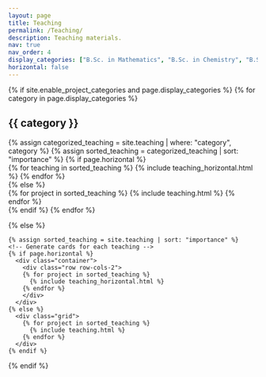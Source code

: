 ```yaml
---
layout: page
title: Teaching
permalink: /Teaching/
description: Teaching materials.
nav: true
nav_order: 4
display_categories: ["B.Sc. in Mathematics", "B.Sc. in Chemistry", "B.Sc. in Computer Science"]
horizontal: false
---
```

<div class="projects">
  {% if site.enable_project_categories and page.display_categories %}
  <!-- Display categorized projects -->
    {% for category in page.display_categories %}
      <h2 class="category">{{ category }}</h2>
      {% assign categorized_teaching = site.teaching | where: "category", category %}
      {% assign sorted_teaching = categorized_teaching | sort: "importance" %}
      <!-- Generate cards for each project -->
      {% if page.horizontal %}
        <div class="container">
          <div class="row row-cols-2">
          {% for teaching in sorted_teaching %}
            {% include teaching_horizontal.html %}
          {% endfor %}
          </div>
        </div>
      {% else %}
        <div class="grid">
          {% for project in sorted_teaching %}
            {% include teaching.html %}
          {% endfor %}
        </div>
      {% endif %}
    {% endfor %}

  {% else %}
  <!-- Display teaching without categories -->
    {% assign sorted_teaching = site.teaching | sort: "importance" %}
    <!-- Generate cards for each teaching -->
    {% if page.horizontal %}
      <div class="container">
        <div class="row row-cols-2">
        {% for project in sorted_teaching %}
          {% include teaching_horizontal.html %}
        {% endfor %}
        </div>
      </div>
    {% else %}
      <div class="grid">
        {% for project in sorted_teaching %}
          {% include teaching.html %}
        {% endfor %}
      </div>
    {% endif %}

  {% endif %}

</div>
